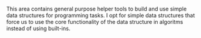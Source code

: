 This area contains general purpose helper tools to build and use simple data structures for
programming tasks. I opt for simple data structures that force us to use the core functionality of
the data structure in algoritms instead of using built-ins.
